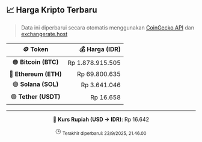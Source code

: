 

<!-- HARGA_KRIPTO -->
## 📈 Harga Kripto Terbaru

> Data ini diperbarui secara otomatis menggunakan [CoinGecko API](https://www.coingecko.com/) dan [exchangerate.host](https://exchangerate.host/)

<div align="center">

| 🪙 Token | 💰 Harga (IDR) |
|:------:|---------------:|
| 🟠 **Bitcoin (BTC)**   | Rp 1.878.915.505 |
| 🔵 **Ethereum (ETH)**  | Rp 69.800.635 |
| 🟣 **Solana (SOL)**    | Rp 3.641.046 |
| 🟢 **Tether (USDT)**   | Rp 16.658 |

---

💱 **Kurs Rupiah (USD → IDR)**: Rp 16.642

🕒 <sub>Terakhir diperbarui: 23/9/2025, 21.46.00</sub>

</div>
<!-- /HARGA_KRIPTO -->